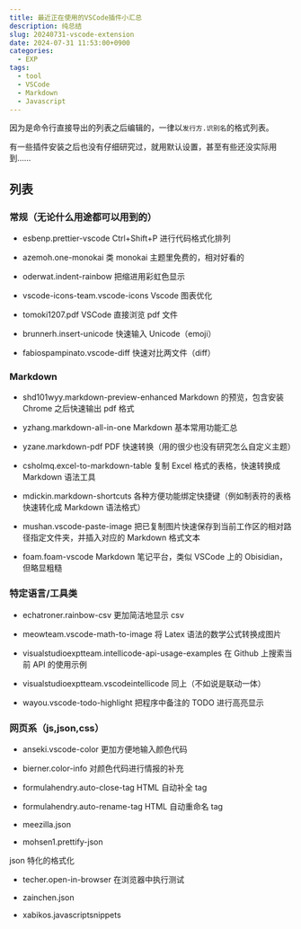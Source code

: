 ```yaml
---
title: 最近正在使用的VSCode插件小汇总
description: 纯总结
slug: 20240731-vscode-extension
date: 2024-07-31 11:53:00+0900
categories:
  - EXP
tags:
  - tool
  - VSCode
  - Markdown
  - Javascript
---
```


因为是命令行直接导出的列表之后编辑的，一律以`发行方.识别名`的格式列表。

有一些插件安装之后也没有仔细研究过，就用默认设置，甚至有些还没实际用到……

## 列表

### 常规（无论什么用途都可以用到的）

- esbenp.prettier-vscode
  Ctrl+Shift+P 进行代码格式化排列

- azemoh.one-monokai
  类 monokai 主题里免费的，相对好看的

- oderwat.indent-rainbow
  把缩进用彩虹色显示

- vscode-icons-team.vscode-icons
  Vscode 图表优化

- tomoki1207.pdf
  VSCode 直接浏览 pdf 文件

- brunnerh.insert-unicode
  快速输入 Unicode（emoji）

- fabiospampinato.vscode-diff
  快速对比两文件（diff）

### Markdown

- shd101wyy.markdown-preview-enhanced
  Markdown 的预览，包含安装 Chrome 之后快速输出 pdf 格式

- yzhang.markdown-all-in-one
  Markdown 基本常用功能汇总

- yzane.markdown-pdf
  PDF 快速转换（用的很少也没有研究怎么自定义主题）

- csholmq.excel-to-markdown-table
  复制 Excel 格式的表格，快速转换成 Markdown 语法工具

- mdickin.markdown-shortcuts
  各种方便功能绑定快捷键（例如制表符的表格快速转化成 Markdown 语法格式）

- mushan.vscode-paste-image
  把已复制图片快速保存到当前工作区的相对路径指定文件夹，并插入对应的 Markdown 格式文本

- foam.foam-vscode
  Markdown 笔记平台，类似 VSCode 上的 Obisidian，但略显粗糙

### 特定语言/工具类

- echatroner.rainbow-csv
  更加简洁地显示 csv

- meowteam.vscode-math-to-image
  将 Latex 语法的数学公式转换成图片

- visualstudioexptteam.intellicode-api-usage-examples
  在 Github 上搜索当前 API 的使用示例

- visualstudioexptteam.vscodeintellicode
  同上（不如说是联动一体）

- wayou.vscode-todo-highlight
  把程序中备注的 TODO 进行高亮显示

### 网页系（js,json,css）

- anseki.vscode-color
  更加方便地输入颜色代码

- bierner.color-info
  对颜色代码进行情报的补充

- formulahendry.auto-close-tag
  HTML 自动补全 tag

- formulahendry.auto-rename-tag
  HTML 自动重命名 tag

- meezilla.json

- mohsen1.prettify-json

json 特化的格式化

- techer.open-in-browser
  在浏览器中执行测试

- zainchen.json

- xabikos.javascriptsnippets
